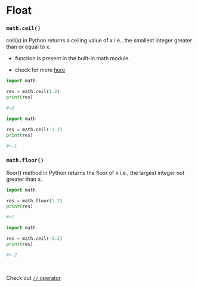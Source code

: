 # Float

### `math.ceil()`

ceil(x) in Python returns a ceiling value of x i.e., the smallest integer greater than or equal to x.

- function is present in the built-in math module.

- check for more [here](#mathfloor)

```python
import math

res = math.ceil(1.2)
print(res)

#>2
```

```python
import math

res = math.ceil(-1.2)
print(res)

#>-1
```

### `math.floor()`

floor() method in Python returns the floor of x i.e., the largest integer not greater than x.

```python
import math

res = math.floor(1.2)
print(res)

#>1
```

```python
import math

res = math.ceil(-1.2)
print(res)

#>-2
```

<br/>

Check out [`//` operator](../01-py-fundamentals/01-py-operators.md#operator)
